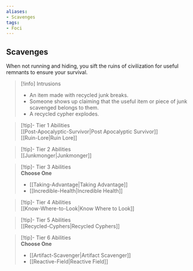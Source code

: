 ```yaml
---
aliases:
- Scavenges
tags:
- Foci
---
```


  
## Scavenges  
When not running and hiding, you sift the ruins of civilization for useful remnants to ensure your survival.  

>[!info] Intrusions  
>- An item made with recycled junk breaks.  
>- Someone shows up claiming that the useful item or piece of junk scavenged belongs to them.  
>- A recycled cypher explodes.  


>[!tip]- Tier 1 Abilities  
> [[Post-Apocalyptic-Survivor|Post Apocalyptic Survivor]]  
> [[Ruin-Lore|Ruin Lore]]  


>[!tip]- Tier 2 Abilities  
> [[Junkmonger|Junkmonger]]  


>[!tip]- Tier 3 Abilities  
> **Choose One**  
>- [[Taking-Advantage|Taking Advantage]]  
>- [[Incredible-Health|Incredible Health]]  


>[!tip]- Tier 4 Abilities  
> [[Know-Where-to-Look|Know Where to Look]]  


>[!tip]- Tier 5 Abilities  
> [[Recycled-Cyphers|Recycled Cyphers]]  


>[!tip]- Tier 6 Abilities  
> **Choose One**  
>- [[Artifact-Scavenger|Artifact Scavenger]]  
>- [[Reactive-Field|Reactive Field]]
